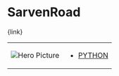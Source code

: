 # SarvenRoad 

{link}
<table>
<tr>
<td>

![Hero Picture](hero.png?raw=true "Hero Picture")

</td>
<td>
<ul>
<li>

[PYTHON](SarvenRoad.py)

</li>
</td>
</tr>
<table>